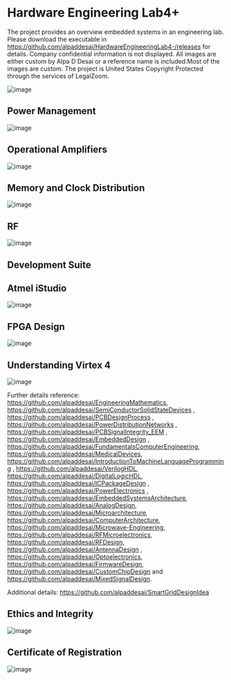 # Hardware Engineering Lab4+

The project provides an overview embedded systems in an engineering lab. Please download the executable in https://github.com/alpaddesai/HardwareEngineeringLab4-/releases for details. 
Company confidential information is not displayed. All images are either custom by Alpa D Desai or a reference name is included.Most of the images are custom. The project is United States Copyright Protected through the services of LegalZoom.

![image](MainWindow.png)

## Power Management
![image](PowerManagement.png)

## Operational Amplifiers
![image](OpAmplifiers.png)

## Memory and Clock Distribution
![image](ClkDistribution.png)

## RF 
![image](WirelessRFImage.png)

## Development Suite
## Atmel iStudio 
![image](DevelopmentSuiteTool.png)

## FPGA Design 
![image](FPGADesign.png)

## Understanding Virtex 4
![image](FPGAUnderstanding.png)

Further details reference: https://github.com/alpaddesai/EngineeringMathematics,  https://github.com/alpaddesai/SemiConductorSolidStateDevices ,  https://github.com/alpaddesai/PCBDesignProcess , https://github.com/alpaddesai/PowerDistributionNetworks ,  https://github.com/alpaddesai/PCBSignalIntegrity_EEM ,  https://github.com/alpaddesai/EmbeddedDesign ,  https://github.com/alpaddesai/FundamentalsComputerEngineering, https://github.com/alpaddesai/MedicalDevices, https://github.com/alpaddesai/IntroductionToMachineLanguageProgramming , https://github.com/alpaddesai/VerilogHDL, https://github.com/alpaddesai/DigitalLogicHDL, https://github.com/alpaddesai/ICPackageDesign , https://github.com/alpaddesai/PowerElectronics , https://github.com/alpaddesai/EmbeddedSystemsArchitecture, https://github.com/alpaddesai/AnalogDesign, https://github.com/alpaddesai/Microarchitecture,  https://github.com/alpaddesai/ComputerArchitecture,  https://github.com/alpaddesai/Microwave-Engineering, https://github.com/alpaddesai/RFMicroelectronics, https://github.com/alpaddesai/RFDesign, https://github.com/alpaddesai/AntennaDesign , https://github.com/alpaddesai/Optoelectronics, https://github.com/alpaddesai/FirmwareDesign, https://github.com/alpaddesai/CustomChipDesign and https://github.com/alpaddesai/MixedSignalDesign.

Additional details: https://github.com/alpaddesai/SmartGridDesignIdea

## Ethics and Integrity
![image](EthicsandExcellence.png)

## Certificate of Registration
![image](USCopyrightCertificateofRegistration.png)
